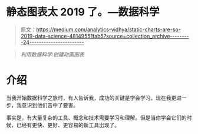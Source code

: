 # 静态图表太 2019 了。—数据科学

> 原文：<https://medium.com/analytics-vidhya/static-charts-are-so-2019-data-science-48149551fab5?source=collection_archive---------24----------------------->

> *利用数据科学:创建动画图表*

# 介绍

当我开始数据科学之旅时，有人告诉我，成功的关键是学会学习。现在我更进一步，我意识到他们击中了要害。

事实是，有大量复杂的工具、概念和技术需要学习和理解。但是当你学会它们的时候，已经有更快、更好、更容易的新工具出现了。